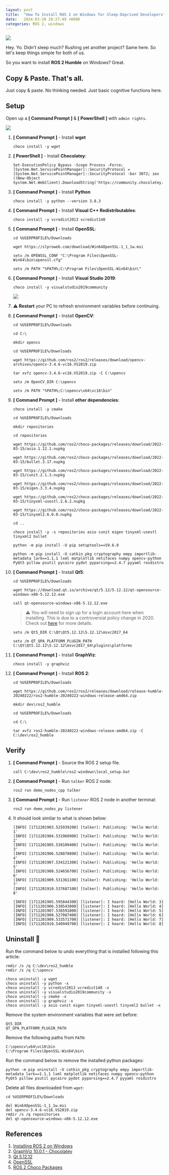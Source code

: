 ```yaml
---
layout: post
title:  "How To Install ROS 2 on Windows for Sleep-Deprived Developers"
date:   2024-03-20 20:27:49 +0800
categories: ROS 2, windows
---
```


![](https://media4.giphy.com/media/v1.Y2lkPTc5MGI3NjExZjdqcnM5OGdvbW5pM3E2OGJ5MjN0YnRrYnN0dzdkaDYyemM3YWgwdCZlcD12MV9pbnRlcm5hbF9naWZfYnlfaWQmY3Q9Zw/z2Sectp9SiC88/giphy.gif)

Hey. Yo. Didn't sleep much? Rushing yet another project? Same here. So let's keep things simple for both of us. 

So you want to install **ROS 2 Humble** on Windows? Great. 

##  **Copy & Paste**. That's all. 

Just copy & paste. No thinking needed. Just basic cognitive functions here.

## **Setup**

Open up a **[ Command Prompt ]** & **[ PowerShell ]** with `admin rights`.

![](/img/2024_03_20/admin_cp_powershell.png)

1. **[ Command Prompt ]** - Install **wget**

    ```batch
    choco install -y wget
    ```

2. **[ PowerShell ]** - Install **Chocolatey**:

    ```batch
    Set-ExecutionPolicy Bypass -Scope Process -Force; [System.Net.ServicePointManager]::SecurityProtocol = [System.Net.ServicePointManager]::SecurityProtocol -bor 3072; iex ((New-Object System.Net.WebClient).DownloadString('https://community.chocolatey.org/install.ps1'))
    ```

3. **[ Command Prompt ]** - Install **Python**

    ```batch
    choco install -y python --version 3.8.3
    ```


4. **[ Command Prompt ]** - Install **Visual C++ Redistributables**:

    ```batch
    choco install -y vcredist2013 vcredist140
    ```

5. **[ Command Prompt ]** - Install **OpenSSL**:

    ```batch
    cd %USERPROFILE%/Downloads
    ```

    ```batch
    wget https://slproweb.com/download/Win64OpenSSL-1_1_1w.msi
    ```

    ```batch
    setx /m OPENSSL_CONF "C:\Program Files\OpenSSL-Win64\bin\openssl.cfg"
    ```

    ```batch
    setx /m PATH "%PATH%;C:\Program Files\OpenSSL-Win64\bin\"
    ```

6. **[ Command Prompt ]** - Install **Visual Studio 2019**:

    ```batch
    choco install -y visualstudio2019community
    ```

    ![](/img/2024_03_20/visual_studio_code.png)

7. ⚠️ **Restart** your PC to refresh environment variables before continuing.

8. **[ Command Prompt ]** - Install **OpenCV**:

    ```batch
    cd %USERPROFILE%/Downloads
    ```

    ```batch
    cd C:\
    ```

    ```batch
    mkdir opencv
    ```

    ```batch
    cd %USERPROFILE%/Downloads
    ```

    ```batch
    wget https://github.com/ros2/ros2/releases/download/opencv-archives/opencv-3.4.6-vc16.VS2019.zip
    ```

    ```batch
    tar xvfz opencv-3.4.6-vc16.VS2019.zip -C C:\opencv
    ```

    ```batch
    setx /m OpenCV_DIR C:\opencv
    ```

    ```batch
    setx /m PATH "%PATH%;C:\opencv\x64\vc16\bin"
    ```

9. **[ Command Prompt ]** - Install **other dependencies**:

    ```batch
    choco install -y cmake
    ```

    ```batch
    cd %USERPROFILE%/Downloads
    ```

    ```batch
    mkdir repositories
    ```

    ```batch
    cd repositories
    ```

    ```batch
    wget https://github.com/ros2/choco-packages/releases/download/2022-03-15/asio.1.12.1.nupkg
    ```

    ```batch
    wget https://github.com/ros2/choco-packages/releases/download/2022-03-15/bullet.3.17.nupkg
    ```

    ```batch
    wget https://github.com/ros2/choco-packages/releases/download/2022-03-15/cunit.2.1.3.nupkg
    ```

    ```batch
    wget https://github.com/ros2/choco-packages/releases/download/2022-03-15/eigen.3.3.4.nupkg
    ```

    ```batch
    wget https://github.com/ros2/choco-packages/releases/download/2022-03-15/tinyxml-usestl.2.6.2.nupkg
    ```

    ```batch
    wget https://github.com/ros2/choco-packages/releases/download/2022-03-15/tinyxml2.6.0.0.nupkg
    ```

    ```batch
    cd ..
    ```

    ```batch
    choco install -y -s repositories asio cunit eigen tinyxml-usestl tinyxml2 bullet
    ```

    ```batch
    python -m pip install -U pip setuptools==59.6.0
    ```

    ```batch
    python -m pip install -U catkin_pkg cryptography empy importlib-metadata lark==1.1.1 lxml matplotlib netifaces numpy opencv-python PyQt5 pillow psutil pycairo pydot pyparsing==2.4.7 pyyaml rosdistro
    ```

10. **[ Command Prompt ]** - Install **Qt5**:

    ```batch
    cd %USERPROFILE%/Downloads
    ```

    ```batch
    wget https://download.qt.io/archive/qt/5.12/5.12.12/qt-opensource-windows-x86-5.12.12.exe
    ```

    ```batch
    call qt-opensource-windows-x86-5.12.12.exe
    ```

    > ⚠️
    > You will need to sign up for a login account here when installing. This is due to
    > a controversial policy change in 2020. Check out [here](https://www.qt.io/blog/qt-offering-changes-2020) for more details.

    ```batch
    setx /m Qt5_DIR C:\Qt\Qt5.12.12\5.12.12\msvc2017_64
    ```

    ```batch
    setx /m QT_QPA_PLATFORM_PLUGIN_PATH C:\Qt\Qt5.12.12\5.12.12\msvc2017_64\plugins\platforms
    ```

11. **[ Command Prompt ]** - Install **GraphViz**:

    ```batch
    choco install -y graphviz
    ```

12. **[ Command Prompt ]** - Install **ROS 2**:

    ```batch
    cd %USERPROFILE%/Downloads
    ```

    ```batch
    wget https://github.com/ros2/ros2/releases/download/release-humble-20240222/ros2-humble-20240222-windows-release-amd64.zip
    ```

    ```batch
    mkdir dev\ros2_humble
    ```

    ```batch
    cd %USERPROFILE%/Downloads
    ```

    ```batch
    cd C:\
    ```

    ```batch
    tar xvfz ros2-humble-20240222-windows-release-amd64.zip -C C:\dev\ros2_humble
    ```


## **Verify** 

1. **[ Command Prompt ]** - Source the ROS 2 setup file.

    ```batch
    call C:\dev\ros2_humble\ros2-windows\local_setup.bat
    ```

2. **[ Command Prompt ]** - Run `talker` ROS 2 node:

    ```batch
    ros2 run demo_nodes_cpp talker
    ```

3. **[ Command Prompt ]** - Run `listener` ROS 2 node in another terminal:

    ```batch
    ros2 run demo_nodes_py listener
    ```

4. It should look similar to what is shown below:

    ```batch
    [INFO] [1711201903.525939200] [talker]: Publishing: 'Hello World: 1'
    [INFO] [1711201904.531960900] [talker]: Publishing: 'Hello World: 2'
    [INFO] [1711201905.538109400] [talker]: Publishing: 'Hello World: 3'
    [INFO] [1711201906.528078800] [talker]: Publishing: 'Hello World: 4'
    [INFO] [1711201907.534121300] [talker]: Publishing: 'Hello World: 5'
    [INFO] [1711201908.524656700] [talker]: Publishing: 'Hello World: 6'
    [INFO] [1711201909.531361100] [talker]: Publishing: 'Hello World: 7'
    [INFO] [1711201910.537687100] [talker]: Publishing: 'Hello World: 8'
    ```


    ```batch
    [INFO] [1711201905.595844300] [listener]: I heard: [Hello World: 3]
    [INFO] [1711201906.530543000] [listener]: I heard: [Hello World: 4]
    [INFO] [1711201907.536591800] [listener]: I heard: [Hello World: 5]
    [INFO] [1711201908.527087400] [listener]: I heard: [Hello World: 6]
    [INFO] [1711201909.533571700] [listener]: I heard: [Hello World: 7]
    [INFO] [1711201910.540949700] [listener]: I heard: [Hello World: 8]
    ```

## **Uninstall** 🔴

Run the command below to undo everything that is installed following this article:


    rmdir /s /q C:\dev\ros2_humble
    rmdir /s /q C:\opencv
    
    choco uninstall -y wget
    choco uninstall -y python -x
    choco uninstall -y vcredist2013 vcredist140 -x
    choco uninstall -y visualstudio2019community -x
    choco uninstall -y cmake -x
    choco uninstall -y graphviz -x
    choco uninstall -y asio cunit eigen tinyxml-usestl tinyxml2 bullet -x


Remove the system environment variables that were set before:

    Qt5_DIR
    QT_QPA_PLATFORM_PLUGIN_PATH

Remove the following paths from `PATH`:

    C:\opencv\x64\vc16\bin
    C:\Program Files\OpenSSL-Win64\bin\

Run the command below to remove the installed python packages:

    python -m pip uninstall -U catkin_pkg cryptography empy importlib-metadata lark==1.1.1 lxml matplotlib netifaces numpy opencv-python PyQt5 pillow psutil pycairo pydot pyparsing==2.4.7 pyyaml rosdistro

Delete all files downloaded from `wget`:

    cd %USERPROFILE%/Downloads

    del Win64OpenSSL-1_1_1w.msi
    del opencv-3.4.6-vc16.VS2019.zip
    rmdir /s /q repositories
    del qt-opensource-windows-x86-5.12.12.exe


## **References**

1. [Installing ROS 2 on Windows](https://docs.ros.org/en/humble/Installation/Windows-Install-Binary.html)
2. [GraphViz 10.0.1 - Chocolatey](https://community.chocolatey.org/packages/Graphviz)
3. [Qt 5.12.12](https://download.qt.io/archive/qt/5.12/5.12.12/)
4. [OpenSSL](https://www.openssl.org/source/)
5. [ROS 2 Choco Packages](https://github.com/ros2/choco-packages/releases/)
